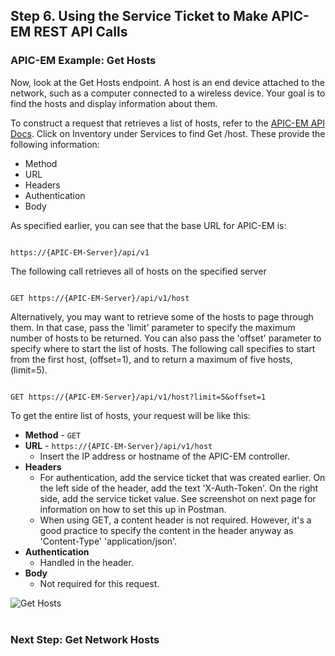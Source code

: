 ## Step 6. Using the Service Ticket to Make APIC-EM REST API Calls

### APIC-EM Example: Get Hosts

Now, look at the Get Hosts endpoint. A host is an end device attached to the network, such as a computer connected to a wireless device. Your goal is to find the hosts and display information about them.

To construct a request that retrieves a list of hosts, refer to the <a href="http://devnetapic.cisco.com/" target="_blank">APIC-EM API Docs</a>. Click on Inventory under Services to find Get /host. These provide the following information:

* Method
* URL
* Headers
* Authentication
* Body

As specified earlier, you can see that the base URL for APIC-EM is:

```http

https://{APIC-EM-Server}/api/v1

```

The following call retrieves all of hosts on the specified server
```http

GET https://{APIC-EM-Server}/api/v1/host

```

Alternatively, you may want to retrieve some of the hosts to page through them. In that case, pass the 'limit' parameter to specify the maximum number of hosts to be returned. You can also pass the 'offset' parameter to specify where to start the list of hosts. The following call specifies to start from the first host, (offset=1), and to return a maximum of five hosts, (limit=5).
```http

GET https://{APIC-EM-Server}/api/v1/host?limit=5&offset=1

```

To get the entire list of hosts, your request will be like this:

* **Method** - `GET`
* **URL** - `https://{APIC-EM-Server}/api/v1/host`
	* Insert the IP address or hostname of the APIC-EM controller.
* **Headers**
	* For authentication, add the service ticket that was created earlier. On the left side of the header, add the text 'X-Auth-Token'. On the right side, add the service ticket value. See screenshot on next page for information on how to set this up in Postman.
	* When using GET, a content header is not required. However, it's a good practice to specify the content in the header anyway as  'Content-Type' 'application/json'.
* **Authentication**
	* Handled in the header.
* **Body**
	 * Not required for this request.

![](/posts/files/coding-101-rest-basics-ga/assets/images/apic-emHostRequest.png "Get Hosts")
<br/>
<br/>

### Next Step: Get Network Hosts

